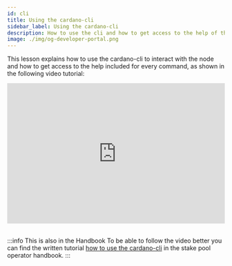 ```yaml
---
id: cli
title: Using the cardano-cli
sidebar_label: Using the cardano-cli
description: How to use the cli and how to get access to the help of the commands.
image: ./img/og-developer-portal.png
---
```


This lesson explains how to use the cardano-cli to interact with the node and how to get access to the help included for every command, as shown in the following video tutorial:

<iframe width="100%" height="325" src="https://www.youtube.com/embed/PK-pnnEEvSY" frameborder="0" allow="accelerometer; autoplay; clipboard-write; encrypted-media; gyroscope; picture-in-picture; fullscreen;"></iframe>
<br/><br/>

:::info This is also in the Handbook 
To be able to follow the video better you can find the written tutorial [how to use the cardano-cli](../handbook/use-cli) in the stake pool operator handbook.
:::